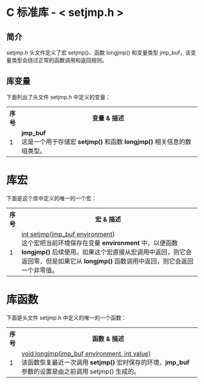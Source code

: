 # C 标准库 - < setjmp.h >

## 简介

setjmp.h 头文件定义了宏 setjmp()、函数 longjmp() 和变量类型 jmp_buf，该变量类型会绕过正常的函数调用和返回规则。

## 库变量

下面列出了头文件 setjmp.h 中定义的变量：

</p> <table > <tr><th style="width:5%">序号</th><th>变量 &amp; 描述</th></tr> <tr><td>1</td><td><b>jmp_buf </b><br />这是一个用于存储宏 <b>setjmp()</b> 和函数 <b>longjmp()</b> 相关信息的数组类型。</td></tr> </table> 

# 库宏

下面是这个库中定义的唯一的一个宏：

</p> <table > <tr><th style="width:5%">序号</th><th>宏 &amp; 描述</th></tr> <tr><td>1</td><td><a href="setjmp.md">int setjmp(jmp_buf environment)</a><br />这个宏把当前环境保存在变量 <b>environment</b> 中，以便函数 <b>longjmp()</b> 后续使用。如果这个宏直接从宏调用中返回，则它会返回零，但是如果它从 <b>longjmp()</b> 函数调用中返回，则它会返回一个非零值。</td></tr> </table> 

# 库函数

下面是头文件 setjmp.h 中定义的唯一的一个函数：

</p> <table > <tr><th style="width:5%">序号</th><th>函数 &amp; 描述</th></tr> <tr><td>1</td><td><a href="longjmp.md">void longjmp(jmp_buf environment, int value)</a><br />该函数恢复最近一次调用 <b>setjmp()</b> 宏时保存的环境，<b>jmp_buf</b> 参数的设置是由之前调用 setjmp() 生成的。</td></tr> </table> 
